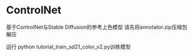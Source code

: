 # ControlNet
基于ControlNet与Stable Diffusion的参考上色模型
请先将annotator.zip压缩包解压

运行 python tutorial_train_sd21_color_v2.py训练模型

